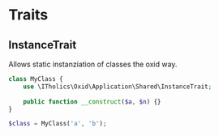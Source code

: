# Traits

## InstanceTrait

Allows static instanziation of classes the oxid way.

```php
class MyClass {
    use \ITholics\Oxid\Application\Shared\InstanceTrait;
    
    public function __construct($a, $n) {}
}

$class = MyClass('a', 'b');
```